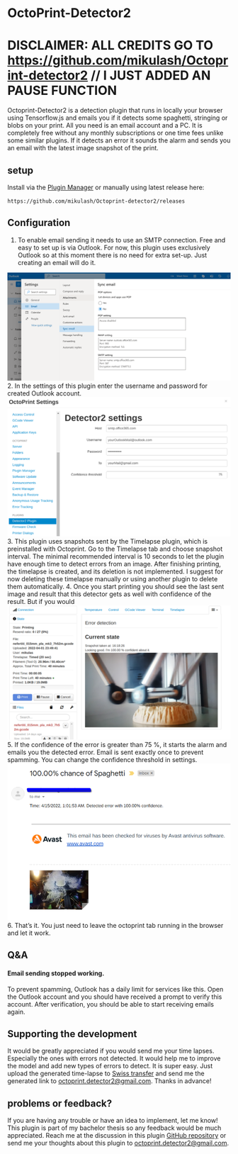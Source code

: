 # OctoPrint-Detector2

# DISCLAIMER: ALL CREDITS GO TO https://github.com/mikulash/Octoprint-detector2 // I JUST ADDED AN PAUSE FUNCTION
Octoprint-Detector2 is a detection plugin that runs in locally your browser using Tensorflow.js and emails you if it detects some spaghetti, stringing or blobs on your print. All you need is an email account and a PC.
It is completely free without any monthly subscriptions or one time fees unlike some similar plugins. If it detects an error it sounds the alarm and sends you an email with the latest image snapshot of the print.

## setup
Install via the [Plugin Manager](https://docs.octoprint.org/en/master/bundledplugins/pluginmanager.html) or manually using latest release here:

    https://github.com/mikulash/Octoprint-detector2/releases

## Configuration

1. To enable email sending it needs to use an SMTP connection. Free and easy to set up is via Outlook. For now, this plugin uses exclusively Outlook so at this moment there is no need for extra set-up. Just creating an email will do it.
<img src="assets/img/outlookPreview.png">
2. In the settings of this plugin enter the username and password for created Outlook account.
<img src="assets/img/settingsPreview.png">
3. This plugin uses snapshots sent by the Timelapse plugin, which is preinstalled with Octoprint. Go to the Timelapse tab and choose snapshot interval. The minimal recommended interval is 10 seconds to let the plugin have enough time to detect errors from an image.
After finishing printing, the timelapse is created, and its deletion is not implemented. I suggest for now deleting these timelapse manually or using another plugin to delete them automatically.
4. Once you start printing you should see the last sent image and result that this detector gets as well with confidence of the result. But if you would
<img src="assets/img/OctoprintPreview.png">
5. If the confidence of the error is greater than 75 %, it starts the alarm and emails you the detected error. Email is sent exactly once to prevent spamming. You can change the confidence threshold in settings.
<img src="assets/img/mailPreview.png">
6. That’s it. You just need to leave the octoprint tab running in the browser and let it work.

## Q&A
#### Email sending stopped working.
To prevent spamming, Outlook has a daily limit for services like this. Open the Outlook account and you should have received a prompt to verify this account. After verification, you should be able to start receiving emails again.

## Supporting the development
It would be greatly appreciated if you would send me your time lapses. Especially the ones with errors not detected. It would help me to improve the model and add new types of errors to detect.
It is super easy. Just upload the generated time-lapse to [Swiss transfer](https://www.swisstransfer.com/en) and send me the generated link to <octoprint.detector2@gmail.com>. Thanks in advance!

## problems or feedback?
If you are having any trouble or have an idea to implement, let me know! This plugin is part of my bachelor thesis so any feedback would be much appreciated. Reach me at the discussion in this plugin [GitHub repository](https://github.com/mikulash/Octoprint-detector2/discussions) or send me your thoughts about this plugin to <octoprint.detector2@gmail.com>.
